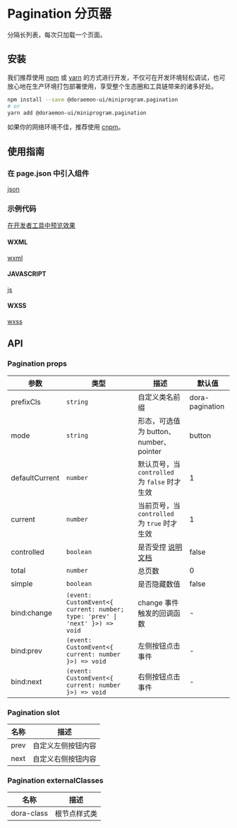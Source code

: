 # Pagination 分页器

分隔长列表，每次只加载一个页面。

## 安装

我们推荐使用 [npm](https://www.npmjs.com) 或 [yarn](https://yarnpkg.com) 的方式进行开发，不仅可在开发环境轻松调试，也可放心地在生产环境打包部署使用，享受整个生态圈和工具链带来的诸多好处。

```bash
npm install --save @doraemon-ui/miniprogram.pagination
# or
yarn add @doraemon-ui/miniprogram.pagination
```

如果你的网络环境不佳，推荐使用 [cnpm](https://cnpmjs.org)。

## 使用指南

### 在 page.json 中引入组件

[json](./playground/pages/index/index.json ':include :type=code')

### 示例代码

[在开发者工具中预览效果](https://developers.weixin.qq.com/s/Q3MO7umK7Qvf)

<!-- tabs:start -->

#### **WXML**

[wxml](./playground/pages/index/index.wxml ':include :type=code')

#### **JAVASCRIPT**

[js](./playground/pages/index/index.js ':include :type=code')

#### **WXSS**

[wxss](./playground/pages/index/index.wxss ':include :type=code')

<!-- tabs:end -->

## API

### Pagination props

| 参数 | 类型 | 描述 | 默认值 |
| --- | --- | --- | --- |
| prefixCls | `string` | 自定义类名前缀 | dora-pagination |
| mode | `string` | 形态，可选值为 button、number、pointer | button |
| defaultCurrent | `number` | 默认页号，当 `controlled` 为 `false` 时才生效 | 1 |
| current | `number` | 当前页号，当 `controlled` 为 `true` 时才生效 | 1 |
| controlled | `boolean` | 是否受控 [说明文档](controlled.md) | false |
| total | `number` | 总页数 | 0 |
| simple | `boolean` | 是否隐藏数值 | false |
| bind:change | `(event: CustomEvent<{ current: number; type: 'prev' \| 'next' }>) => void` | change 事件触发的回调函数 | - |
| bind:prev | `(event: CustomEvent<{ current: number }>) => void` | 左侧按钮点击事件 | - |
| bind:next | `(event: CustomEvent<{ current: number }>) => void` | 右侧按钮点击事件 | - |

### Pagination slot

| 名称 | 描述 |
| --- | --- |
| prev | 自定义左侧按钮内容 |
| next | 自定义右侧按钮内容 |

### Pagination externalClasses

| 名称 | 描述 |
| --- | --- |
| dora-class | 根节点样式类 |
